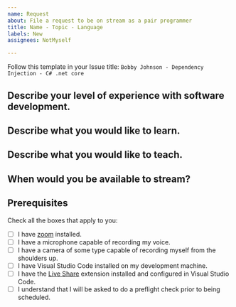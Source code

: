 ```yaml
---
name: Request
about: File a request to be on stream as a pair programmer
title: Name - Topic - Language
labels: New
assignees: NotMyself

---
```


Follow this template in your Issue title: `Bobby Johnson - Dependency Injection - C# .net core`

## Describe your level of experience with software development.

## Describe what you would like to learn.

## Describe what you would like to teach.

## When would you be available to stream?

## Prerequisites

Check all the boxes that apply to you:

- [ ] I have [zoom](https://zoom.us/) installed.
- [ ] I have a microphone capable of recording my voice.
- [ ] I have a camera of some type capable of recording myself from the shoulders up.
- [ ] I have Visual Studio Code installed on my development machine.
- [ ] I have the [Live Share](https://marketplace.visualstudio.com/items?itemName=MS-vsliveshare.vsliveshare) extension installed and configured in Visual Studio Code.
- [ ] I understand that I will be asked to do a preflight check prior to being scheduled.
